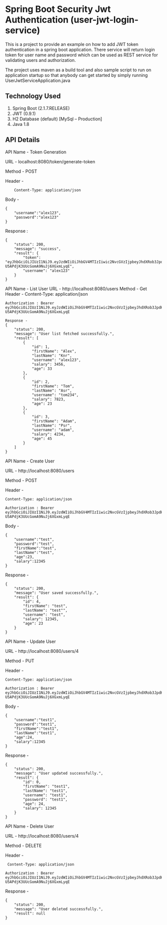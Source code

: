 # Spring Boot Security Jwt Authentication (user-jwt-login-service)
This is a project to provide an example on how to add JWT token authentication in a spring boot application. There service will return login token for user name and password which can be used as REST service for validating users and authorization.


The project uses maven as a build tool and also sample script to run on application startup so that anybody can get started by simply running UserJwtServiceApplication.java
 
## Technology Used

 1. Spring Boot (2.1.7.RELEASE)
 2. JWT (0.9.1)
 3. H2 Database (default) [MySql – Production]
 4. Java 1.8


## API Details
API Name  - Token Generation

URL - localhost:8080/token/generate-token

Method - POST

Header - 
	
		Content-Type: application/json
Body -

	{
		"username":"alex123",
		"password":"alex123"
	}

Response :

	{
	    "status": 200,
	    "message": "success",
	    "result": {
	        "token": "eyJhbGciOiJIUzI1NiJ9.eyJzdWIiOiJhbGV4MTIzIiwic2NvcGVzIjpbeyJhdXRob3JpdHkiOiJST0xFX0FETUlOIn1dLCJpc3MiOiJodHRwOi8vZGV2Z2xhbi5jb20iLCJpYXQiOjE1NDEwNjIzOTMsImV4cCI6MTU0MTA4MDM5M30.DMoB5kv72X7Jf-U5APdjK3UUcGomA9NuJj6XGxmLyqE",
	        "username": "alex123"
	    }
	}
	
API Name  - List User
URL - http://localhost:8080/users
Method - Get
Header - Content-Type: application/json

    Authorization : Bearer eyJhbGciOiJIUzI1NiJ9.eyJzdWIiOiJhbGV4MTIzIiwic2NvcGVzIjpbeyJhdXRob3JpdHkiOiJST0xFX0FETUlOIn1dLCJpc3MiOiJodHRwOi8vZGV2Z2xhbi5jb20iLCJpYXQiOjE1NDEwNjIzOTMsImV4cCI6MTU0MTA4MDM5M30.DMoB5kv72X7Jf-U5APdjK3UUcGomA9NuJj6XGxmLyqE
    
	Response -
	{
	    "status": 200,
	    "message": "User list fetched successfully.",
	    "result": [
	        {
	            "id": 1,
	            "firstName": "Alex",
	            "lastName": "Knr",
	            "username": "alex123",
	            "salary": 3456,
	            "age": 33
	        },
	        {
	            "id": 2,
	            "firstName": "Tom",
	            "lastName": "Asr",
	            "username": "tom234",
	            "salary": 7823,
	            "age": 23
	        },
	        {
	            "id": 3,
	            "firstName": "Adam",
	            "lastName": "Psr",
	            "username": "adam",
	            "salary": 4234,
	            "age": 45
	        }
	    ]
	}

API Name  - Create User

URL - http://localhost:8080/users

Method - POST

Header - 
	
	Content-Type: application/json

    Authorization : Bearer eyJhbGciOiJIUzI1NiJ9.eyJzdWIiOiJhbGV4MTIzIiwic2NvcGVzIjpbeyJhdXRob3JpdHkiOiJST0xFX0FETUlOIn1dLCJpc3MiOiJodHRwOi8vZGV2Z2xhbi5jb20iLCJpYXQiOjE1NDEwNjIzOTMsImV4cCI6MTU0MTA4MDM5M30.DMoB5kv72X7Jf-U5APdjK3UUcGomA9NuJj6XGxmLyqE
Body -

	{
		"username":"test",
		"password":"test",
		"firstName":"test",
		"lastName":"test",
		"age":23,
		"salary":12345
	}

Response -

	{
	    "status": 200,
	    "message": "User saved successfully.",
	    "result": {
	        "id": 4,
	        "firstName": "test",
	        "lastName": "test"",
	        "username": "test",
	        "salary": 12345,
	        "age": 23
	    }
	}


API Name  - Update User

URL - http://localhost:8080/users/4

Method - PUT

Header - 

	Content-Type: application/json

    Authorization : Bearer eyJhbGciOiJIUzI1NiJ9.eyJzdWIiOiJhbGV4MTIzIiwic2NvcGVzIjpbeyJhdXRob3JpdHkiOiJST0xFX0FETUlOIn1dLCJpc3MiOiJodHRwOi8vZGV2Z2xhbi5jb20iLCJpYXQiOjE1NDEwNjIzOTMsImV4cCI6MTU0MTA4MDM5M30.DMoB5kv72X7Jf-U5APdjK3UUcGomA9NuJj6XGxmLyqE
Body -

	{
		"username":"test1",
		"password":"test1",
		"firstName":"test1",
		"lastName":"test1",
		"age":24,
		"salary":12345
	}

Response -

	{
	    "status": 200,
	    "message": "User updated successfully.",
	    "result": {
	        "id": 0,
	        "firstName": "test1",
	        "lastName": "test1",
	        "username": "test1",
	        "password": "test1",
	        "age": 24,
	        "salary": 12345
	    }
	}

API Name  - Delete User

URL - http://localhost:8080/users/4

Method - DELETE

Header - 

	 Content-Type: application/json

    Authorization : Bearer eyJhbGciOiJIUzI1NiJ9.eyJzdWIiOiJhbGV4MTIzIiwic2NvcGVzIjpbeyJhdXRob3JpdHkiOiJST0xFX0FETUlOIn1dLCJpc3MiOiJodHRwOi8vZGV2Z2xhbi5jb20iLCJpYXQiOjE1NDEwNjIzOTMsImV4cCI6MTU0MTA4MDM5M30.DMoB5kv72X7Jf-U5APdjK3UUcGomA9NuJj6XGxmLyqE

Response -

	{
	    "status": 200,
	    "message": "User deleted successfully.",
	    "result": null
	}